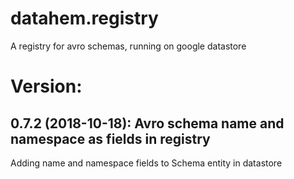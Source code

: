 # datahem.registry
A registry for avro schemas, running on google datastore

# Version:
## 0.7.2 (2018-10-18): Avro schema name and namespace as fields in registry
Adding name and namespace fields to Schema entity in datastore
